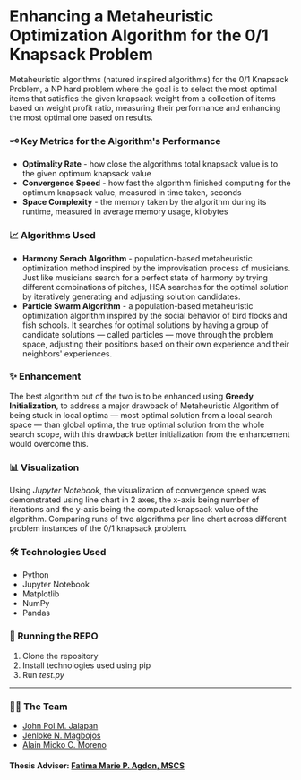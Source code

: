 # Enhancing a Metaheuristic Optimization Algorithm for the 0/1 Knapsack Problem

Metaheuristic algorithms (natured inspired algorithms) for the 0/1 Knapsack Problem, a NP hard problem where the goal is to select the most optimal items that satisfies the given knapsack weight from a collection of items based on weight profit ratio, measuring their performance and enhancing the most optimal one based on results.

### 🗝 Key Metrics for the Algorithm's Performance

- **Optimality Rate** - how close the algorithms total knapsack value is to the given optimum knapsack value
- **Convergence Speed** - how fast the algorithm finished computing for the optimum knapsack value, measured in time taken, seconds
- **Space Complexity** - the memory taken by the algorithm during its runtime, measured in average memory usage, kilobytes

### 📈 Algorithms Used

- **Harmony Serach Algorithm** - population-based metaheuristic optimization method inspired by the improvisation process of musicians. Just like musicians search for a perfect state of harmony by trying different combinations of pitches, HSA searches for the optimal solution by iteratively generating and adjusting solution candidates.
- **Particle Swarm Algorithm** - a population-based metaheuristic optimization algorithm inspired by the social behavior of bird flocks and fish schools. It searches for optimal solutions by having a group of candidate solutions — called particles — move through the problem space, adjusting their positions based on their own experience and their neighbors' experiences.

### ✨ Enhancement

The best algorithm out of the two is to be enhanced using **Greedy Initialization**, to address a major drawback of Metaheuristic Algorithm of being stuck in local optima — most optimal solution from a local search space — than global optima, the true optimal solution from the whole search scope, with this drawback better initialization from the enhancement would overcome this.

### 📊 Visualization

Using _Jupyter Notebook_, the visualization of convergence speed was demonstrated using line chart in 2 axes, the x-axis being number of iterations and the y-axis being the computed knapsack value of the algorithm. Comparing runs of two algorithms per line chart across different problem instances of the 0/1 knapsack problem.

### 🛠 Technologies Used

- Python
- Jupyter Notebook
- Matplotlib
- NumPy
- Pandas

### 🏃 Running the REPO

1. Clone the repository
2. Install technologies used using pip
3. Run _test.py_

---

### 🐱‍💻 The Team

- [John Pol M. Jalapan](https://github.com/PolJalapan)
- [Jenloke N. Magbojos](https://github.com/Jenloke)
- [Alain Micko C. Moreno](https://github.com/Araniala)

#### Thesis Adviser: [Fatima Marie P. Agdon, MSCS](https://github.com/marieemoiselle)
